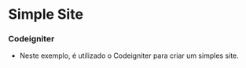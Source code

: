 # Simple Site

### Codeigniter

- Neste exemplo, é utilizado o Codeigniter para criar um simples site.
